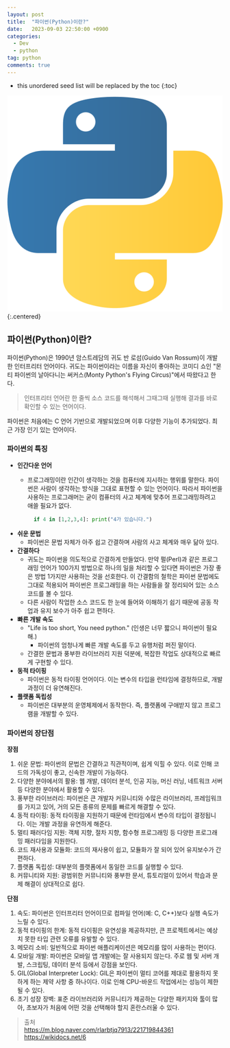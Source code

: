 ```yaml
---
layout: post
title:  "파이썬(Python)이란?"
date:   2023-09-03 22:50:00 +0900
categories: 
  - Dev
  - python
tag: python
comments: true
---
```


* this unordered seed list will be replaced by the toc
{:toc}

![Python 로고](../../assets/img/python/python_logo.png){:.centered}

## 파이썬(Python)이란?

파이썬(Python)은 1990년 암스트레담의 귀도 반 로섬(Guido Van Rossum)이 개발한 인터프리터 언어이다. 귀도는 파이썬이라는 이름을 자신이 좋아하는 코미디 쇼인 "몬티 파이썬의 날아다니는 써커스(Monty Python's Flying Circus)"에서 따왔다고 한다.

> 인터프리터 언어란 한 줄씩 소스 코드를 해석해서 그때그때 실행해 결과를 바로 확인할 수 있는 언어이다.

파이썬은 처음에는 C 언어 기반으로 개발되었으며 이후 다양한 기능이 추가되었다. 최근 가장 인기 있는 언어이다.

### 파이썬의 특징

- **인간다운 언어**
  - 프로그래밍이란 인간이 생각하는 것을 컴퓨터에 지시하는 행위를 말한다. 파이썬은 사람이 생각하는 방식을 그대로 표현할 수 있는 언어이다. 따라서 파이썬을 사용하는 프로그래머는 굳이 컴퓨터의 사고 체계에 맞추어 프로그래밍하려고 애쓸 필요가 없다.   
  
    ```py
      if 4 in [1,2,3,4]: print("4가 있습니다.")
    ```
- **쉬운 문법**
  - 파이썬은 문법 자체가 아주 쉽고 간결하며 사람의 사고 체계와 매우 닮아 있다.
- **간결하다**
  - 귀도는 파이썬을 의도적으로 간결하게 만들었다. 만약 펄(Perl)과 같은 프로그래밍 언어가 100가지 방법으로 하나의 일을 처리할 수 있다면 파이썬은 가장 좋은 방법 1가지만 사용하는 것을 선호한다. 이 간결함의 철학은 파이썬 문법에도 그대로 적용되어 파이썬은 프로그래밍을 하는 사람들을 잘 정리되어 있는 소스 코드를 볼 수 있다.
  - 다른 사람이 작업한 소스 코드도 한 눈에 들어와 이해하기 쉽기 때문에 공동 작업과 유지 보수가 아주 쉽고 편하다.
- **빠른 개발 속도**
  - "Life is too short, You need python." (인생은 너무 짧으니 파이썬이 필요해.)
    - 파이썬의 엄청나게 빠른 개발 속도를 두고 유행처럼 퍼진 말이다.
  - 간결한 문법과 풍부한 라이브러리 지원 덕분에, 복잡한 작업도 상대적으로 빠르게 구현할 수 있다.
- **동적 타이핑**
  - 파이썬은 동적 타이핑 언어이다. 이는 변수의 타입을 런타임에 결정하므로, 개발 과정이 더 유연해진다.
- **플랫폼 독립성**
  - 파이썬은 대부분의 운영체제에서 동작한다. 즉, 플랫폼에 구애받지 않고 프로그램을 개발할 수 있다.

### 파이썬의 장단점

**장점**

1. 쉬운 문법: 파이썬의 문법은 간결하고 직관적이며, 쉽게 익힐 수 있다. 이로 인해 코드의 가독성이 좋고, 신속한 개발이 가능하다.
2. 다양한 분야에서의 활용: 웹 개발, 데이터 분석, 인공 지능, 머신 러닝, 네트워크 서버 등 다양한 분야에서 활용할 수 있다.
3. 풍부한 라이브러리: 파이썬은 큰 개발자 커뮤니티와 수많은 라이브러리, 프레임워크를 가지고 있어, 거의 모든 종류의 문제를 빠르게 해결할 수 있다.
4. 동적 타이핑: 동적 타이핑을 지원하기 때문에 런타임에서 변수의 타입이 결정됩니다. 이는 개발 과정을 유연하게 해준다.
5. 멀티 패러다임 지원: 객체 지향, 절차 지향, 함수형 프로그래밍 등 다양한 프로그래밍 패러다임을 지원한다.
6. 코드 재사용과 모듈화: 코드의 재사용이 쉽고, 모듈화가 잘 되어 있어 유지보수가 간편하다.
7. 플랫폼 독립성: 대부분의 플랫폼에서 동일한 코드를 실행할 수 있다.
8. 커뮤니티와 지원: 광범위한 커뮤니티와 풍부한 문서, 튜토리얼이 있어서 학습과 문제 해결이 상대적으로 쉽다.

**단점**

1. 속도: 파이썬은 인터프리터 언어이므로 컴파일 언어(예: C, C++)보다 실행 속도가 느릴 수 있다.
2. 동적 타이핑의 한계: 동적 타이핑은 유연성을 제공하지만, 큰 프로젝트에서는 예상치 못한 타입 관련 오류를 유발할 수 있다.
3. 메모리 소비: 일반적으로 파이썬 애플리케이션은 메모리를 많이 사용하는 편이다.
4. 모바일 개발: 파이썬은 모바일 앱 개발에는 잘 사용되지 않는다. 주로 웹 및 서버 개발, 스크립팅, 데이터 분석 등에서 강점을 보인다.
5. GIL(Global Interpreter Lock): GIL은 파이썬이 멀티 코어를 제대로 활용하지 못하게 하는 제약 사항 중 하나이다. 이로 인해 CPU-바운드 작업에서는 성능이 제한될 수 있다.
6. 초기 성장 장벽: 표준 라이브러리와 커뮤니티가 제공하는 다양한 패키지와 툴이 많아, 초보자가 처음에 어떤 것을 선택해야 할지 혼란스러울 수 있다.

> 출처  
> <https://m.blog.naver.com/rlarbtjq7913/221719844361>
> <https://wikidocs.net/6>